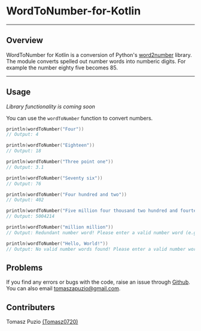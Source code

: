 # WordToNumber-for-Kotlin

***

## Overview
WordToNumber for Kotlin is a conversion of Python's [word2number](https://pypi.org/project/word2number/) library. The module converts spelled out number words into numberic digits. For example the number eighty five becomes 85.

---

## Usage

*Library functionality is coming soon*

You can use the `wordToNumber` function to convert numbers.

```kotlin
println(wordToNumber("Four"))
// Output: 4

println(wordToNumber("Eighteen"))
// Output: 18

println(wordToNumber("Three point one"))
// Output: 3.1

println(wordToNumber("Seventy six"))
// Output: 76

println(wordToNumber("Four hundred and two"))
// Output: 402

println(wordToNumber("Five million four thousand two hundred and fourteen"))
// Output: 5004214

println(wordToNumber("million million"))
// Output: Redundant number word! Please enter a valid number word (e.g., two million twenty three thousand and forty nine)

println(wordToNumber("Hello, World!"))
// Output: No valid number words found! Please enter a valid number word (e.g., two million twenty three thousand and forty nine)
```

## Problems

If you find any errors or bugs with the code, raise an issue through [Github](https://github.com/Tomasz0720/WordToNumberForKotlin.git). You can also email [tomaszapuzio@gmail.com](mailto:tomaszapuzio@gmail.com).

## Contributers

Tomasz Puzio [(Tomasz0720)](https://github.com/Tomasz0720)

